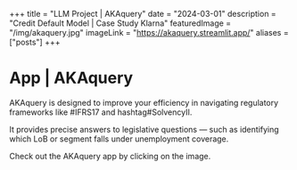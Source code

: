 +++
title = "LLM Project | AKAquery"
date = "2024-03-01"
description = "Credit Default Model | Case Study Klarna"
featuredImage = "/img/akaquery.jpg"
imageLink = "https://akaquery.streamlit.app/"
aliases = ["posts"]
+++

# App | AKAquery

AKAquery is designed to improve your efficiency in navigating regulatory frameworks like #IFRS17 and hashtag#SolvencyII.

It provides precise answers to legislative questions — such as identifying which LoB or segment falls under unemployment coverage.

Check out the AKAquery app by clicking on the image.
